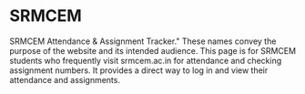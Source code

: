 # SRMCEM
SRMCEM Attendance &amp; Assignment Tracker." These names convey the purpose of the website and its intended audience. This page is for SRMCEM students who frequently visit srmcem.ac.in for attendance and checking assignment numbers. It provides a direct way to log in and view their attendance and assignments.
